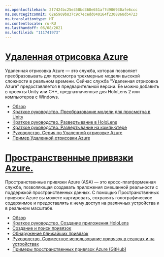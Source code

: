 ```yaml
---
ms.openlocfilehash: 2f7424bc25e358bd368e651af7d906930afe6ccc
ms.sourcegitcommit: 62e5909b837c9c7ecedd040164f2308868db4723
ms.translationtype: HT
ms.contentlocale: ru-RU
ms.lasthandoff: 06/08/2021
ms.locfileid: "111741973"
---
```

# <a name="azure-remote-rendering"></a>[Удаленная отрисовка Azure](#tab/arr)

Удаленная отрисовка Azure — это служба, которая позволяет преобразовывать для просмотра трехмерные модели высокой сложности в реальном времени. Сейчас служба "Удаленная отрисовка Azure" предоставляется в предварительной версии. Ее можно добавить в проекты Unity или C++, предназначенные для HoloLens 2 или компьютеров с Windows.

* [Обзор](/azure/remote-rendering/overview/about) 
* [Краткое руководство. Преобразование модели для просмотра в Unity](/azure/remote-rendering/quickstarts/render-model) 
* [Краткое руководство. Развертывание в HoloLens](/azure/remote-rendering/quickstarts/deploy-to-hololens) 
* [Краткое руководство. Развертывание на компьютере](/azure/remote-rendering/quickstarts/deploy-to-desktop) 
* [Руководство. Серия по Удаленной отрисовке Azure](/azure/remote-rendering/tutorials/unity/tutorial-landing) 
* [Пример Удаленной отрисовки Azure](/azure/remote-rendering/samples/showcase-app)

# <a name="azure-spatial-anchors"></a>[Пространственные привязки Azure.](#tab/asa)

Пространственные привязки Azure (ASA) — это кросс-платформенная служба, позволяющая создавать приложения смешанной реальности с поддержкой пространственных данных. С помощью Пространственных привязок Azure вы можете картировать, сохранять голографическое содержимое и предоставлять к нему доступ на различных устройства и в реальном масштабе.

* [Обзор](/azure/spatial-anchors/overview) 
* [Краткое руководство. Создание приложения HoloLens](/azure/spatial-anchors/quickstarts/get-started-unity-hololens) 
* [Создание и поиск привязок](/azure/spatial-anchors/how-tos/create-locate-anchors-unity) 
* [Обнаружение ближайших привязок](/azure/spatial-anchors/how-tos/set-up-coarse-reloc-unity)
* [Руководство. Совместное использование привязок в сеансах и на устройствах](/azure/spatial-anchors/tutorials/tutorial-share-anchors-across-devices?tabs=VS%2cAndroid)  
* [Примеры пространственных привязок Azure (GitHub)](https://github.com/Azure/azure-spatial-anchors-samples) 